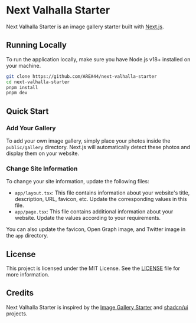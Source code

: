 # Next Valhalla Starter

Next Valhalla Starter is an image gallery starter built with [Next.js](https://nextjs.org).

## Running Locally

To run the application locally, make sure you have Node.js v18+ installed on your machine.

```bash
git clone https://github.com/AREA44/next-valhalla-starter
cd next-valhalla-starter
pnpm install
pnpm dev
```

## Quick Start

### Add Your Gallery

To add your own image gallery, simply place your photos inside the `public/gallery` directory. Next.js will automatically detect these photos and display them on your website.

### Change Site Information

To change your site information, update the following files:
- `app/layout.tsx`: This file contains information about your website's title, description, URL, favicon, etc. Update the corresponding values in this file.
- `app/page.tsx`: This file contains additional information about your website. Update the values according to your requirements.

You can also update the favicon, Open Graph image, and Twitter image in the `app` directory.

## License

This project is licensed under the MIT License. See the [LICENSE](LICENSE) file for more information.

## Credits

Next Valhalla Starter is inspired by the [Image Gallery Starter](https://vercel.com/templates/next.js/image-gallery-starter) and [shadcn/ui](https://ui.shadcn.com) projects.
